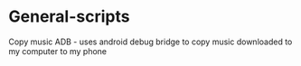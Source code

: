# General-scripts

Copy music ADB - uses android debug bridge to copy music downloaded to my computer to my phone 

